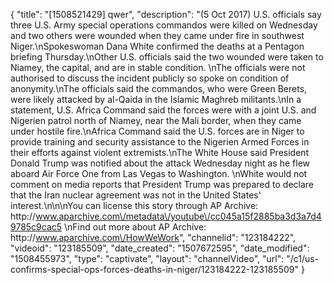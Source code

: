 {
    "title": "[1508521429] qwer",
    "description": "(5 Oct 2017) U.S. officials say three U.S. Army special operations commandos were killed on Wednesday and two others were wounded when they came under fire in southwest Niger.\nSpokeswoman Dana White confirmed the deaths at a Pentagon briefing Thursday.\nOther U.S. officials said the two wounded were taken to Niamey, the capital, and are in stable condition. \nThe officials were not authorised to discuss the incident publicly so spoke on condition of anonymity.\nThe officials said the commandos, who were Green Berets, were likely attacked by al-Qaida in the Islamic Maghreb militants.\nIn a statement, U.S. Africa Command said the forces were with a joint U.S. and Nigerien patrol north of Niamey, near the Mali border, when they came under hostile fire.\nAfrica Command said the U.S. forces are in Niger to provide training and security assistance to the Nigerien Armed Forces in their efforts against violent extremists.\nThe White House said President Donald Trump was notified about the attack Wednesday night as he flew aboard Air Force One from Las Vegas to Washington. \nWhite would not comment on media reports that President Trump was prepared to declare that the Iran nuclear agreement was not in the United States' interest.\n\n\nYou can license this story through AP Archive: http:\/\/www.aparchive.com\/metadata\/youtube\/cc045a15f2885ba3d3a7d49785c9cac5 \nFind out more about AP Archive: http:\/\/www.aparchive.com\/HowWeWork",
    "channelid": "123184222",
    "videoid": "123185509",
    "date_created": "1507672595",
    "date_modified": "1508455973",
    "type": "captivate",
    "layout": "channelVideo",
    "url": "\/c1\/us-confirms-special-ops-forces-deaths-in-niger\/123184222-123185509"
}